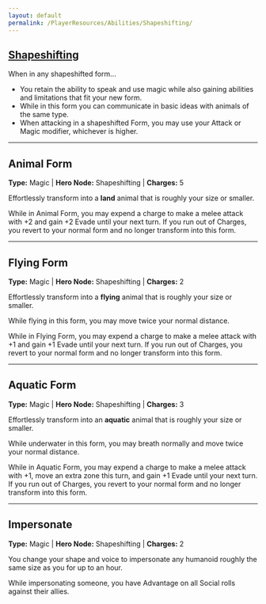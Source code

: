 ```yaml
---
layout: default
permalink: /PlayerResources/Abilities/Shapeshifting/
---
```

## [Shapeshifting](#Shapeshifting)

When in any shapeshifted form...

- You retain the ability to speak and use magic while also gaining abilities and limitations that fit your new form.
- While in this form you can communicate in basic ideas with animals of the same type.
- When attacking in a shapeshifted Form, you may use your Attack or Magic modifier, whichever is higher.

------------------------------------------------

## Animal Form
**Type:** Magic
 | **Hero Node:** Shapeshifting
 | **Charges:** 5

Effortlessly transform into a **land** animal that is roughly your size or smaller.  

While in Animal Form, you may expend a charge to make a melee attack with +2 and gain +2 Evade until your next turn. If you run out of Charges, you revert to your normal form and  no longer transform into this form.

------------------------------------------------

## Flying Form
**Type:** Magic
 | **Hero Node:** Shapeshifting
 | **Charges:** 2

Effortlessly transform into a **flying** animal that is roughly your size or smaller. 

While flying in this form, you may move twice your normal distance.

While in Flying Form, you may expend a charge to make a melee attack with +1 and gain +1 Evade until your next turn. If you run out of Charges, you revert to your normal form and  no longer transform into this form.

------------------------------------------------

## Aquatic Form
**Type:** Magic
 | **Hero Node:** Shapeshifting
 | **Charges:** 3

Effortlessly transform into an **aquatic** animal that is roughly your size or smaller. 

While underwater in this form,  you may breath normally and move twice your normal distance.

While in Aquatic Form, you may expend a charge to make a melee attack with +1, move an extra zone this turn, and gain +1 Evade until your next turn. If you run out of Charges, you revert to your normal form and  no longer transform into this form.

------------------------------------------------

## Impersonate
**Type:** Magic
 | **Hero Node:** Shapeshifting
 | **Charges:** 2

 You change your shape and voice to impersonate any humanoid roughly the same size as you for up to an hour.

While impersonating someone, you have Advantage on all Social rolls against their allies.